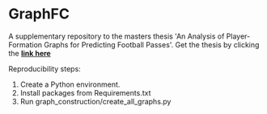 # GraphFC
A supplementary repository to the masters thesis 'An Analysis of Player-Formation Graphs for Predicting Football Passes'. Get the thesis by clicking the **[link here](https://repozitorij.uni-lj.si/Dokument.php?id=195768&lang=slv)**

Reproducibility steps:
1. Create a Python environment.
2. Install packages from Requirements.txt
3. Run graph_construction/create_all_graphs.py

